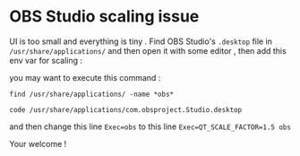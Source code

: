 # OBS Studio scaling issue

UI is too small and everything is tiny .
Find OBS Studio's `.desktop` file in `/usr/share/applications/` and then open it with some editor , then add this env var for scaling :

you may want to execute this command :
```shell
find /usr/share/applications/ -name *obs*
```

```shell
code /usr/share/applications/com.obsproject.Studio.desktop
```

and then change this line `Exec=obs` to this line `Exec=QT_SCALE_FACTOR=1.5 obs`

Your welcome !
